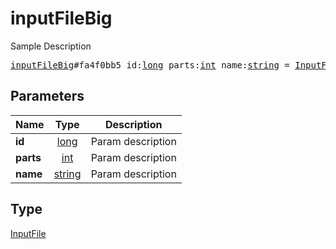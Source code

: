 # inputFileBig

Sample Description

<pre>
<a href="../constructor/inputFileBig.md">inputFileBig</a>#fa4f0bb5 id:<a href="../type/long.md">long</a> parts:<a href="../type/int.md">int</a> name:<a href="../type/string.md">string</a> = <a href="../type/InputFile.md">InputFile</a>;
</pre>

## Parameters

| Name | Type | Description |
|------|:----:|-------------|
| **id** | [long](../type/long.md) | Param description |
| **parts** | [int](../type/int.md) | Param description |
| **name** | [string](../type/string.md) | Param description |

## Type

[InputFile](../type/InputFile.md)
